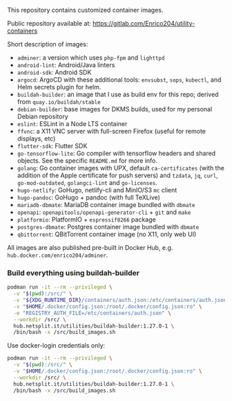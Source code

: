 This repository contains customized container images.

Public repository available at: https://gitlab.com/Enrico204/utility-containers

Short description of images:
* `adminer`: a version which uses `php-fpm` and `lighttpd`
* `android-lint`: Android/Java linters
* `android-sdk`: Android SDK
* `argocd`: ArgoCD with these additional tools: `envsubst`, `sops`,
  `kubectl`, and Helm secrets plugin for helm.
* `buildah-builder`: an image that I use as build env for this repo; derived
  from `quay.io/buildah/stable`
* `debian-builder`: base images for DKMS builds, used for my personal Debian
  repository
* `eslint`: ESLint in a Node LTS container
* `ffvnc`: a X11 VNC server with full-screen Firefox (useful for remote
  displays, etc)
* `flutter-sdk`: Flutter SDK
* `go-tensorflow-lite`: Go compiler with tensorflow headers and shared objects.
  See the specific `README.md` for more info.
* `golang`: Go container images with UPX, default `ca-certificates` (with the
  addition of the Apple certificate for push servers) and `tzdata`, `jq`,
  `curl`, `go-mod-outdated`, `golangci-lint` and `go-licenses`.
* `hugo-netlify`: GoHugo, netlify-cli and MinIO/S3 `mc` client
* `hugo-pandoc`: GoHugo + pandoc (with full TeXLive)
* `mariadb-dbmate`: MariaDB container image bundled with `dbmate`
* `openapi`: `openapitools/openapi-generator-cli` + `git` and `make`
* `platformio`: PlatformIO + `espressif8266` package
* `postgres-dbmate`: Postgres container image bundled with `dbmate`
* `qbittorrent`: QBitTorrent container image (no X11, only web UI)

All images are also published pre-built in Docker Hub, e.g.
`hub.docker.com/enrico204/adminer`.

### Build everything using buildah-builder

```sh
podman run -it --rm --privileged \
  -v "$(pwd):/src/" \
  -v "${XDG_RUNTIME_DIR}/containers/auth.json:/etc/containers/auth.json:ro" \
  -v "$HOME/.docker/config.json:/root/.docker/config.json:ro" \
  -e "REGISTRY_AUTH_FILE=/etc/containers/auth.json" \
  --workdir /src/ \
  hub.netsplit.it/utilities/buildah-builder:1.27.0-1 \
  /bin/bash -x /src/build_images.sh
```

Use docker-login credentials only:

```sh
podman run -it --rm --privileged \
  -v "$(pwd):/src/" \
  -v "$HOME/.docker/config.json:/root/.docker/config.json:ro" \
  --workdir /src/ \
  hub.netsplit.it/utilities/buildah-builder:1.27.0-1 \
  /bin/bash -x /src/build_images.sh
```
